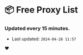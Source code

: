 # :package: Free Proxy List
### Updated every 15 minutes.

- Last updated: `2024-04-28 11:57`

:heart:
